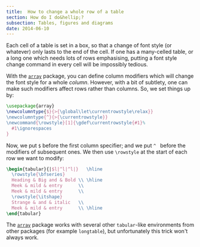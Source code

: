 ```yaml
---
title:  How to change a whole row of a table
section: How do I do&hellip;?
subsection: Tables, figures and diagrams
date: 2014-06-10
---
```


Each cell of a table is set in a box, so that a change of font style
(or whatever) only lasts to the end of the cell.  If one has a
many-celled table, or a long one which needs lots of rows emphasising,
putting a font style change command in every cell will be impossibly
tedious.

With the [`array`](https://ctan.org/pkg/array) package, you can define column modifiers
which will change the font style for a whole _column_.  However,
with a bit of subtlety, one can make such modifiers affect rows rather
than columns.  So, we set things up by:
```latex
\usepackage{array}
\newcolumntype{$}{>{\global\let\currentrowstyle\relax}}
\newcolumntype{^}{>{\currentrowstyle}}
\newcommand{\rowstyle}[1]{\gdef\currentrowstyle{#1}%
  #1\ignorespaces
}
```
Now, we put `$` before the first column specifier; and we
put `^ `
before the modifiers of subsequent ones.  We then use `\rowstyle` at
the start of each row we want to modify:
```latex
\begin{tabular}{|$l|^l|^l|}   \hline
  \rowstyle{\bfseries}
  Heading & Big and & Bold \\ \hline
  Meek & mild & entry      \\
  Meek & mild & entry      \\
  \rowstyle{\itshape}
  Strange & and & italic   \\
  Meek & mild & entry      \\ \hline
\end{tabular}
```
The [`array`](https://ctan.org/pkg/array) package works with several other
`tabular`-like environments from other packages (for
example `longtable`), but unfortunately this trick won't
always work.

